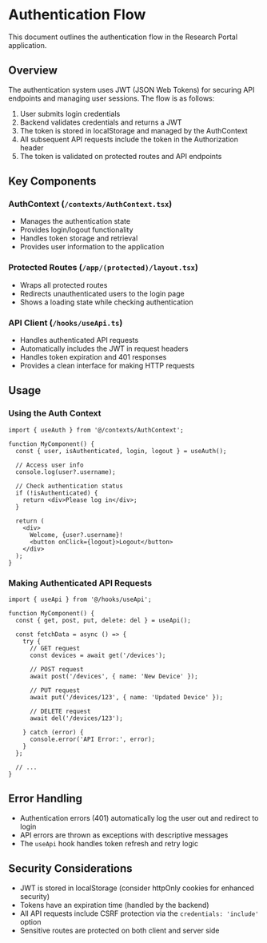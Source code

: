 # Authentication Flow

This document outlines the authentication flow in the Research Portal application.

## Overview

The authentication system uses JWT (JSON Web Tokens) for securing API endpoints and managing user sessions. The flow is as follows:

1. User submits login credentials
2. Backend validates credentials and returns a JWT
3. The token is stored in localStorage and managed by the AuthContext
4. All subsequent API requests include the token in the Authorization header
5. The token is validated on protected routes and API endpoints

## Key Components

### AuthContext (`/contexts/AuthContext.tsx`)

- Manages the authentication state
- Provides login/logout functionality
- Handles token storage and retrieval
- Provides user information to the application

### Protected Routes (`/app/(protected)/layout.tsx`)

- Wraps all protected routes
- Redirects unauthenticated users to the login page
- Shows a loading state while checking authentication

### API Client (`/hooks/useApi.ts`)

- Handles authenticated API requests
- Automatically includes the JWT in request headers
- Handles token expiration and 401 responses
- Provides a clean interface for making HTTP requests

## Usage

### Using the Auth Context

```tsx
import { useAuth } from '@/contexts/AuthContext';

function MyComponent() {
  const { user, isAuthenticated, login, logout } = useAuth();
  
  // Access user info
  console.log(user?.username);
  
  // Check authentication status
  if (!isAuthenticated) {
    return <div>Please log in</div>;
  }
  
  return (
    <div>
      Welcome, {user?.username}!
      <button onClick={logout}>Logout</button>
    </div>
  );
}
```

### Making Authenticated API Requests

```tsx
import { useApi } from '@/hooks/useApi';

function MyComponent() {
  const { get, post, put, delete: del } = useApi();
  
  const fetchData = async () => {
    try {
      // GET request
      const devices = await get('/devices');
      
      // POST request
      await post('/devices', { name: 'New Device' });
      
      // PUT request
      await put('/devices/123', { name: 'Updated Device' });
      
      // DELETE request
      await del('/devices/123');
      
    } catch (error) {
      console.error('API Error:', error);
    }
  };
  
  // ...
}
```

## Error Handling

- Authentication errors (401) automatically log the user out and redirect to login
- API errors are thrown as exceptions with descriptive messages
- The `useApi` hook handles token refresh and retry logic

## Security Considerations

- JWT is stored in localStorage (consider httpOnly cookies for enhanced security)
- Tokens have an expiration time (handled by the backend)
- All API requests include CSRF protection via the `credentials: 'include'` option
- Sensitive routes are protected on both client and server side
